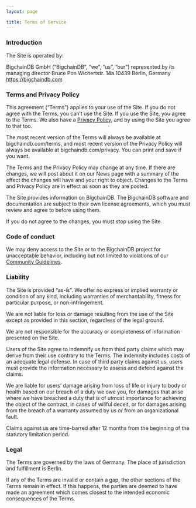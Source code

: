```yaml
---
layout: page

title: Terms of Service
---
```


### Introduction

The Site is operated by:

BigchainDB GmbH (“BigchainDB”, “we”, “us”, “our”)
represented by its managing director Bruce Pon
Wichertstr. 14a
10439 Berlin, Germany
https://bigchaindb.com

### Terms and Privacy Policy

This agreement (“Terms”) applies to your use of the Site. If you do not agree with the Terms, you can’t use the Site. If you use the Site, you agree to the Terms. We also have a [Privacy Policy](/privacy/), and by using the Site you agree to that too.

The most recent version of the Terms will always be available at bigchaindb.com/terms, and most recent version of the Privacy Policy will always be available at bigchaindb.com/privacy. You can print and save if you want.

The Terms and the Privacy Policy may change at any time. If there are changes, we will post about it on our News page with a summary of the effect the changes will have and your right to object. Changes to the Terms and Privacy Policy are in effect as soon as they are posted.

The Site provides information on BigchainDB. The BigchainDB software and documentation are subject to their own license agreements, which you must review and agree to before using them.

If you do not agree to the changes, you must stop using the Site.

### Code of conduct

We may deny access to the Site or to the BigchainDB project for unacceptable behavior, including but not limited to violations of our [Community Guidelines](https://github.com/BigchainDB/bigchaindb/CONTRIBUTING.md).

### Liability

The Site is provided “as-is”. We offer no express or implied warranty or condition of any kind, including warranties of merchantability, fitness for particular purpose, or non-infringement.

We are not liable for loss or damage resulting from the use of the Site except as provided in this section, regardless of the legal ground.

We are not responsible for the accuracy or completeness of information presented on the Site.

Users of the Site agree to indemnify us from third party claims which may derive from their use contrary to the Terms. The indemnity includes costs of an adequate legal defense. In case of third party claims against us, users must provide the information necessary to assess and defend against the claims.

We are liable for users’ damage arising from loss of life or injury to body or health based on our breach of a duty we owe you, for damages that arise where we have breached a duty that is of utmost importance for achieving the object of the contract, in cases of willful deceit, or for damages arising from the breach of a warranty assumed by us or from an organizational fault.

Claims against us are time-barred after 12 months from the beginning of the statutory limitation period.

### Legal

The Terms are governed by the laws of Germany. The place of jurisdiction and fulfillment is Berlin.

If any of the Terms are invalid or contain a gap, the other sections of the Terms remain in effect. If this happens, the parties are deemed to have made an agreement which comes closest to the intended economic consequences of the Terms.
